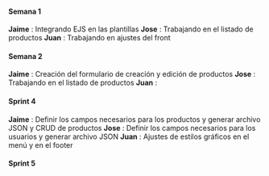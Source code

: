 #### Semana 1

__Jaime__ : Integrando EJS en las plantillas
__Jose__ : Trabajando en el listado de productos
__Juan__ : Trabajando en ajustes del front

#### Semana 2

__Jaime__ : Creación del formulario de creación y edición de productos
__Jose__ : Trabajando en el listado de productos
__Juan__ : 

#### Sprint 4

__Jaime__ : Definir los campos necesarios para los productos y generar archivo JSON y CRUD de productos
__Jose__ : Definir los campos necesarios para los usuarios y generar archivo JSON
__Juan__ : Ajustes de estilos gráficos en el menú y en el footer

#### Sprint 5

